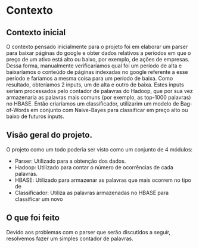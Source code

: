 # Contexto

## Contexto inicial

O contexto pensado inicialmente para o projeto foi em elaborar um parser para baixar páginas do google e obter dados relativos a períodos em que o preço de um ativo está alto ou baixo, por exemplo, de ações de empresas. Dessa forma, manualmente verificaríamos qual foi um período de alta e baixaríamos o conteúdo de páginas indexadas no google referente a esse período e faríamos a mesma coisa para um período de baixa.
Como resultado, obteríamos 2 inputs, um de alta e outro de baixa. Estes inputs seriam processados pelo contador de palavras do Hadoop, que por sua vez armazenaria as palavras mais comuns (por exemplo, as top-1000 palavras) no HBASE.
Então criaríamos um classificador, utilizarim um modelo de Bag-of-Words em conjunto com Naive-Bayes para classificar em preço alto ou baixo de futuros inputs.

## Visão geral do projeto.

O projeto como um todo poderia ser visto como um conjunto de 4 módulos:

- Parser: Utilizado para a obtenção dos dados.
- Hadoop: Utilizado para contar o número de ocorrências de cada palavras.
- HBASE: Utilizado para armazenar as palavras que mais ocorrem no tipo de
- Classificador: Utiliza as palavras armazenadas no HBASE para classificar um novo



## O que foi feito

Devido aos problemas com o parser que serão discutidos a seguir, resolvemos fazer um simples contador de palavras.
